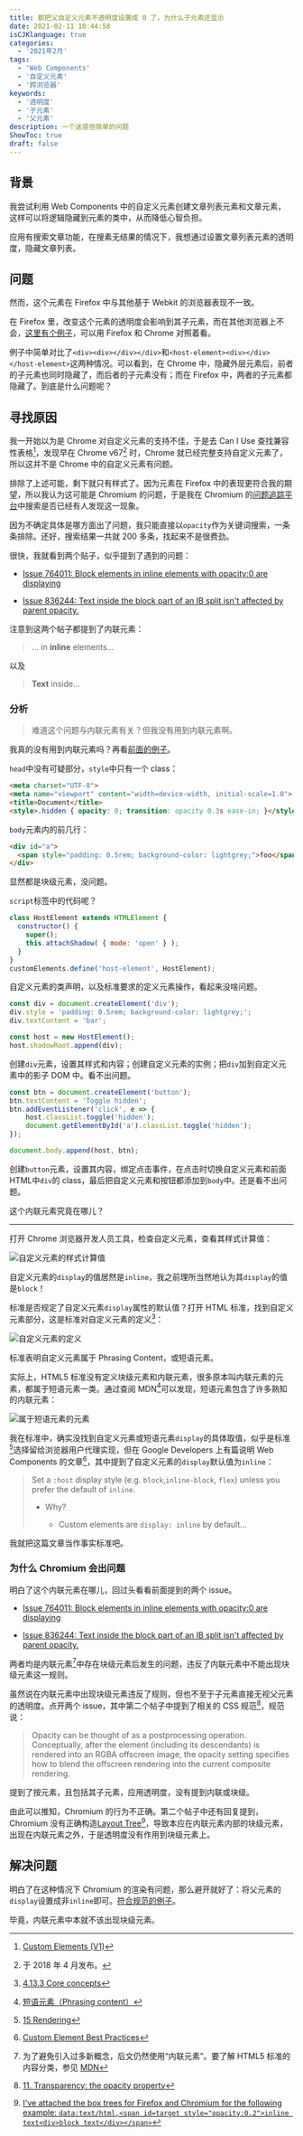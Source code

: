 ```yaml
---
title: 都把父自定义元素不透明度设置成 0 了，为什么子元素还显示
date: 2021-02-11 10:44:58
isCJKlanguage: true
categories:
  - '2021年2月'
tags:
  - 'Web Components'
  - '自定义元素'
  - '跨浏览器'
keywords: 
  - '透明度'
  - '子元素'
  - '父元素'
description: 一个迷惑但简单的问题
ShowToc: true
draft: false
---
```

## 背景

我尝试利用 Web Components 中的自定义元素创建文章列表元素和文章元素，这样可以将逻辑隐藏到元素的类中，从而降低心智负担。

应用有搜索文章功能，在搜素无结果的情况下，我想通过设置文章列表元素的透明度，隐藏文章列表。

## 问题

然而，这个元素在 Firefox 中与其他基于 Webkit 的浏览器表现不一致。

在 Firefox 里，改变这个元素的透明度会影响到其子元素，而在其他浏览器上不会，[这里有个例子](/misc/different-behaviour-across-browsers.html "不同浏览器表现不一")，可以用 Firefox 和 Chrome 对照着看。

例子中简单对比了`<div><div></div></div>`和`<host-element><div></div></host-element>`这两种情况。可以看到，在 Chrome 中，隐藏外层元素后，前者的子元素也同时隐藏了，而后者的子元素没有；而在 Firefox 中，两者的子元素都隐藏了。到底是什么问题呢？

## 寻找原因

我一开始以为是 Chrome 对自定义元素的支持不佳，于是去 Can I Use 查找兼容性表格[^compact-table]，发现早在 Chrome v67[^chrome-v67-release-date] 时，Chrome 就已经完整支持自定义元素了，所以这并不是 Chrome 中的自定义元素有问题。

[^chrome-v67-release-date]: 于 2018 年 4 月发布。

[^compact-table]: [Custom Elements (V1)](https://caniuse.com/custom-elementsv1)

排除了上述可能，剩下就只有样式了。因为元素在 Firefox 中的表现更符合我的期望，所以我认为这可能是 Chromium 的问题，于是我在 Chromium 的[问题追踪平台](https://bugs.chromium.org)中搜索是否已经有人发现这一现象。

因为不确定具体是哪方面出了问题，我只能直接以`opacity`作为关键词搜索，一条条排除。还好，搜索结果一共就 200 多条，找起来不是很费劲。

很快，我就看到两个贴子，似乎提到了遇到的问题：

- [Issue 764011: Block elements in inline elements with opacity:0 are displaying](https://bugs.chromium.org/p/chromium/issues/detail?id=764011)

- [Issue 836244: Text inside the block part of an IB split isn't affected by parent opacity.](https://bugs.chromium.org/p/chromium/issues/detail?id=836244)

注意到这两个帖子都提到了内联元素：

> ... in **inline** elements...

以及

> **Text** inside...

### 分析

> 难道这个问题与内联元素有关？但我没有用到内联元素啊。

我真的没有用到内联元素吗？再看[前面的例子](/misc/different-behaviour-across-browsers.html)。

`head`中没有可疑部分，`style`中只有一个 class：

```html
<meta charset="UTF-8">
<meta name="viewport" content="width=device-width, initial-scale=1.0">
<title>Document</title>
<style>.hidden { opacity: 0; transition: opacity 0.3s ease-in; }</style>
```

`body`元素内的前几行：

```html
<div id="a">
  <span style="padding: 0.5rem; background-color: lightgrey;">foo</span>
</div>
```

显然都是块级元素，没问题。

`script`标签中的代码呢？

```javascript
class HostElement extends HTMLElement {
  constructor() {
    super();
    this.attachShadow( { mode: 'open' } );
  }
}
customElements.define('host-element', HostElement);
```

自定义元素的类声明，以及标准要求的定义元素操作，看起来没啥问题。

```javascript
const div = document.createElement('div');
div.style = 'padding: 0.5rem; background-color: lightgrey;';
div.textContent = 'bar';

const host = new HostElement();
host.shadowRoot.append(div);
```

创建`div`元素，设置其样式和内容；创建自定义元素的实例；把`div`加到自定义元素中的影子 DOM 中。看不出问题。

```javascript
const btn = document.createElement('button');
btn.textContent = 'Toggle hidden';
btn.addEventListener('click', e => {
    host.classList.toggle('hidden');
    document.getElementById('a').classList.toggle('hidden');
});

document.body.append(host, btn);
```

创建`button`元素，设置其内容，绑定点击事件，在点击时切换自定义元素和前面HTML中`div`的 class，最后把自定义元素和按钮都添加到`body`中。还是看不出问题。

这个内联元素究竟在哪儿？

---

打开 Chrome 浏览器开发人员工具，检查自定义元素，查看其样式计算值：

![自定义元素的样式计算值](/image/custom-elements-computed-style.png)

自定义元素的`display`的值居然是`inline`，我之前理所当然地认为其`display`的值是`block`！

标准是否规定了自定义元素`display`属性的默认值？打开 HTML 标准，找到自定义元素部分，这是标准对自定义元素的定义[^custom-elements-definition]：

[^custom-elements-definition]: [4.13.3 Core concepts](https://html.spec.whatwg.org/multipage/custom-elements.html#custom-elements-core-concepts "自定义元素的定义")

![自定义元素的定义](/image/spec-definition-of-custom-elements.png)

标准表明自定义元素属于 Phrasing Content，或短语元素。

实际上，HTML5 标准没有定义块级元素和内联元素，很多原本叫内联元素的元素，都属于短语元素一类。通过查阅 MDN[^phrasing-content-elements]可以发现，短语元素包含了许多熟知的内联元素：

[^phrasing-content-elements]: [短语元素（Phrasing content）](https://developer.mozilla.org/zh-CN/docs/Web/Guide/HTML/Content_categories#%E7%9F%AD%E8%AF%AD%E5%85%83%E7%B4%A0%EF%BC%88phrasing_content%EF%BC%89 "属于短语元素的元素")

![属于短语元素的元素](/image/phrasing-content-on-mdn.png)

我在标准中，确实没找到自定义元素或短语元素`display`的具体取值，似乎是标准[^spec-of-rendering]选择留给浏览器用户代理实现，但在 Google Developers 上有篇说明 Web Components 的文章[^article-mentioning-web-components]，其中提到了自定义元素的`display`默认值为`inline`：

[^spec-of-rendering]: [15 Rendering](https://html.spec.whatwg.org/multipage/rendering.html#rendering "标准中有关渲染的部分")

[^article-mentioning-web-components]: [Custom Element Best Practices](https://developers.google.com/web/fundamentals/web-components/best-practices#shadow-dom)

> Set a `:host` display style (e.g. `block`,`inline-block`, `flex`) unless you prefer the default of `inline`.
>
> - Why?
>
>   - Custom elements are `display: inline` by default...

我就把这篇文章当作事实标准吧。

### 为什么 Chromium 会出问题

明白了这个内联元素在哪儿，回过头看看前面提到的两个 issue。

- [Issue 764011: Block elements in inline elements with opacity:0 are displaying](https://bugs.chromium.org/p/chromium/issues/detail?id=764011)

- [Issue 836244: Text inside the block part of an IB split isn't affected by parent opacity.](https://bugs.chromium.org/p/chromium/issues/detail?id=836244)

两者均是内联元素[^no-content-categories]中存在块级元素后发生的问题，违反了内联元素中不能出现块级元素这一规则。

[^no-content-categories]: 为了避免引入过多新概念，后文仍然使用“内联元素”。要了解 HTML5 标准的内容分类，参见 [MDN](https://developer.mozilla.org/zh-CN/docs/Web/Guide/HTML/Content_categories)

虽然说在内联元素中出现块级元素违反了规则，但也不至于子元素直接无视父元素的透明度。点开两个 issue，其中第二个帖子中提到了相关的 CSS 规范[^opacity-css-spec]，规范说：

[^opacity-css-spec]: [11. Transparency: the opacity property](https://drafts.csswg.org/css-color/#transparency)

> Opacity can be thought of as a postprocessing operation. Conceptually, after the element (including its descendants) is rendered into an RGBA offscreen image, the opacity setting specifies how to blend the offscreen rendering into the current composite rendering.

提到了按元素，且包括其子元素，应用透明度，没有提到内联或块级。

由此可以推知，Chromium 的行为不正确。第二个帖子中还有回复提到，Chromium 没有正确构造[Layout Tree](https://developer.mozilla.org/en-US/docs/Web/Performance/How_browsers_work#layout)[^wrongly-constructed-layout-tree]，导致本应在内联元素内部的块级元素，出现在内联元素之外，于是透明度没有作用到块级元素上。

[^wrongly-constructed-layout-tree]: [I've attached the box trees for Firefox and Chromium for the following example: `data:text/html,<span id=target style="opacity:0.2">inline text<div>block text</div></span>`](https://bugs.chromium.org/p/chromium/issues/detail?id=836244#c16)

## 解决问题

明白了在这种情况下 Chromium 的渲染有问题，那么避开就好了：将父元素的`display`设置成非`inline`即可。[符合规范的例子](/misc/different-behaviour-across-browsers-a-more-spec-compliant-example.html)。

毕竟，内联元素中本就不该出现块级元素。

